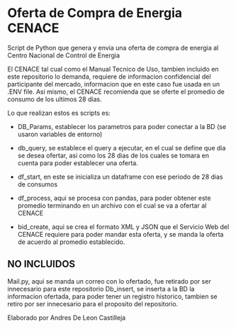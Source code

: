# Oferta de Compra de Energia CENACE
Script de Python que genera y envia una oferta de compra de energia al Centro Nacional de Control de Energia


El CENACE tal cual como el Manual Tecnico de Uso, tambien incluido en este repositorio lo demanda, requiere de informacion confidencial del participante del mercado, informacion que en este caso fue usada en un .ENV file.
Asi mismo, el CENACE recomienda que se oferte el promedio de consumo de los ultimos 28 dias.

Lo que realizan estos es scripts es:
- DB_Params, establecer los parametros para poder conectar a la BD (se usaron variables de entorno)

- db_query, se establece el query a ejecutar, en el cual se define que dia se desea ofertar, asi como los 28 dias de los cuales se tomara en cuenta para poder establecer una oferta.

- df_start, en este se inicializa un dataframe con ese periodo de 28 dias de consumos

- df_process, aqui se procesa con pandas, para poder obtener este promedio terminando en un archivo con el cual se va a ofertar al CENACE

- bid_create, aqui se crea el formato XML y JSON que el Servicio Web del CENACE requiere para poder mandar esta oferta, y se manda la oferta de acuerdo al promedio establecido.


## NO INCLUIDOS
Mail.py, aqui se manda un correo con lo ofertado, fue retirado por ser innecesario para este repositorio
Db_insert, se inserta a la BD la informacion ofertada, para poder tener un registro historico, tambien se retiro por ser innecesario para el proposito del repositorio.



Elaborado por Andres De Leon Castilleja
